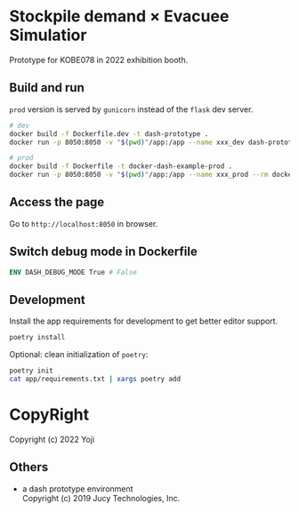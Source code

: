 # Stockpile demand × Evacuee Simulatior

Prototype for KOBE078 in 2022 exhibition booth.

## Build and run

`prod` version is served by `gunicorn` instead of the `flask` dev server.

```sh
# dev
docker build -f Dockerfile.dev -t dash-prototype .
docker run -p 8050:8050 -v "$(pwd)"/app:/app --name xxx_dev dash-prototype

# prod
docker build -f Dockerfile -t docker-dash-example-prod .
docker run -p 8050:8050 -v "$(pwd)"/app:/app --name xxx_prod --rm docker-dash-prod
```

## Access the page

Go to `http://localhost:8050` in browser.

## Switch debug mode in Dockerfile

```dockerfile
ENV DASH_DEBUG_MODE True # False
```

## Development

Install the app requirements for development to get better editor support.

```sh
poetry install
```

Optional: clean initialization of `poetry`:

```sh
poetry init
cat app/requirements.txt | xargs poetry add
```

# CopyRight

Copyright (c) 2022 Yoji 

## Others
- a dash prototype environment  
Copyright (c) 2019 Jucy Technologies, Inc.
